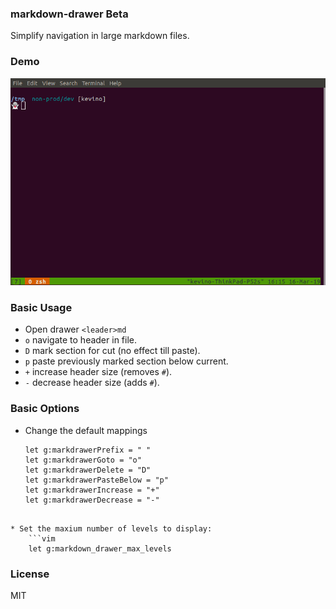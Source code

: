 ### markdown-drawer Beta
Simplify navigation in large markdown files.

### Demo

![Markdrawer Demo](https://github.com/scuilion/markdown-drawer/raw/master/demo.gif)

### Basic Usage
* Open drawer `<leader>md`
* `o` navigate to header in file.
* `D` mark section for cut (no effect till paste).
* `p` paste previously marked section below current.
* `+` increase header size (removes `#`).
* `-` decrease header size (adds `#`).

### Basic Options
* Change the default mappings
    ```vim
    let g:markdrawerPrefix = " " 
    let g:markdrawerGoto = "o"
    let g:markdrawerDelete = "D"
    let g:markdrawerPasteBelow = "p"
    let g:markdrawerIncrease = "+"
    let g:markdrawerDecrease = "-"
```

* Set the maxium number of levels to display:
    ```vim
    let g:markdown_drawer_max_levels
```

### License
MIT
